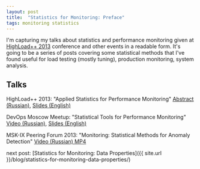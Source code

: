 ```yaml
---
layout: post
title:  "Statistics for Monitoring: Preface"
tags: monitoring statistics
---
```


I'm capturing my talks about statistics and performance monitoring given at [HighLoad++ 2013](http://www.highload.ru/2013/abstracts/index.html) conference and other events in a readable form. It's going to be a series of posts covering some statistical methods that I've found useful for load testing (mostly tuning), production monitoring, system analysis.

Talks
-----

HighLoad++ 2013: "Applied Statistics for Performance Monitoring" [Abstract (Russian)](http://www.highload.ru/2013/abstracts/953.html), [Slides (English)](http://mabrek.github.io/anomaly-detection-highload2013/)

DevOps Moscow Meetup: "Statistical Tools for Performance Monitoring" [Video (Russian)](http://youtu.be/tk6wA-XUK1c), [Slides (English)](http://mabrek.github.io/anomaly-detection-devops2013/)

MSK-IX Peering Forum 2013: "Monitoring: Statistical Methods for Anomaly Detection" [Video (Russian) MP4](http://www.peering-forum.ru/upload/iblock/ccd/ccdd5ed8c7e6f42eb3da87b538a1eb2d.mp4)


next post: [Statistics for Monitoring: Data Properties]({{ site.url }}/blog/statistics-for-monitoring-data-properties/)